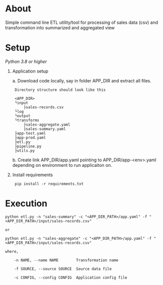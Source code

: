 # About
Simple command line ETL utility/tool for processing of sales data (csv) and transformation into summarized and aggregated view


# Setup

_Python 3.8 or higher_

1. Application setup
    
    a.  Download code locally, say in folder APP_DIR and extract all files.
    
        Directory structure should look like this
    
        <APP_DIR>
        └input
            ├sales-records.csv
        └log
        └output
        └transforms
            ├sales-aggregate.yaml
            ├sales-summary.yaml
        ├app-test.yaml
        ├app-prod.yaml
        ├etl.py
        ├pipeline.py
        ├utils.py
    
    b.  Create link APP_DIR/app.yaml pointing to APP_DIR/app-\<env\>.yaml depending on environment to run applicaiton on.

2. Install requirements

        pip install -r requirements.txt

# Execution
    
    python etl.py -n "sales-summary" -c "<APP_DIR_PATH>/app.yaml" -f "<APP_DIR_PATH>/input/sales-records.csv"
    
    or
    
    python etl.py -n "sales-aggregate" -c "<APP_DIR_PATH>/app.yaml" -f "<APP_DIR_PATH>/input/sales-records.csv"
    
    where,
    
        -n NAME, --name NAME        Transformation name

        -f SOURCE, --source SOURCE  Source data file

        -c CONFIG, --config CONFIG  Application config file
